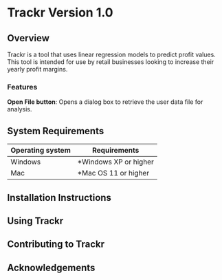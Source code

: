 # Trackr Version 1.0

## Overview
Trackr is a tool that uses linear regression models to predict profit values. This tool is intended for use by retail businesses looking to increase their yearly profit margins. 

### Features
**Open File button**: Opens a dialog box to retrieve the user data file for analysis.

## System Requirements
| Operating system | Requirements |
| ---------------- | -------------            |
| Windows          | *Windows XP or higher    |
| Mac              | *Mac OS 11 or higher     |

## Installation Instructions

## Using Trackr

## Contributing to Trackr

## Acknowledgements 
